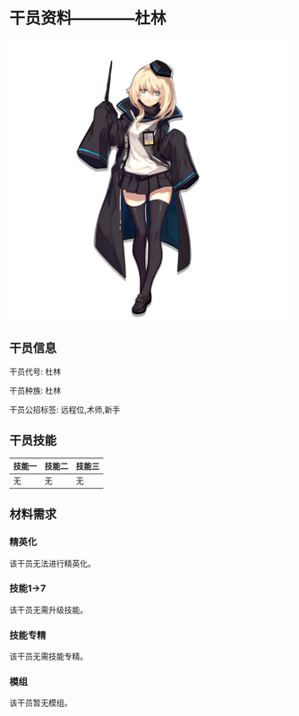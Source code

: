 # 干员资料————杜林

![杜林](./oprImages/杜林.png)

## 干员信息

干员代号: 杜林

干员种族: 杜林

干员公招标签: 远程位,术师,新手

## 干员技能

| 技能一       | 技能二   | 技能三 |
| ------------ | -------- | ------ |
| 无 | 无 | 无 |

## 材料需求

### 精英化

该干员无法进行精英化。

### 技能1→7

该干员无需升级技能。

### 技能专精

该干员无需技能专精。

### 模组

该干员暂无模组。
